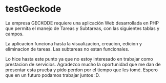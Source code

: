 # testGeckode
La empresa GECKODE requiere una aplicación Web desarrollada en PHP que permita el manejo de Tareas y Subtareas, con las siguientes tablas y campos.

La aplicacion funciona hasta la visualizacion, creacion, edicion y eliminacion de tareas. Las subtareas no estan funcionales.

Lo hice hasta este punto ya que no estoy interesado en trabajar como prestacion de servicios. Agradezco mucho la oportunidad que me dan de presentar esta prueba y pido perdon por el tiempo que les tomé. Espero que en un futuro podamos trabajar juntos :D.
